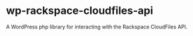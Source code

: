 # wp-rackspace-cloudfiles-api
A WordPress php library for interacting with the Rackspace CloudFiles API.
